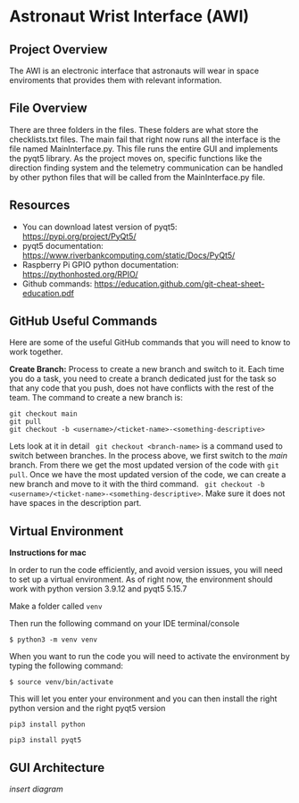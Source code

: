 # Astronaut Wrist Interface (AWI)

## Project Overview
The AWI is an electronic interface that astronauts will wear in space enviroments that provides them with relevant information.



## File Overview
There are three folders in the files. These folders are what store the checklists.txt files. The main fail that right now runs all the interface is the file named MainInterface.py. This file runs the entire GUI and implements the pyqt5 library. As the project moves on, specific functions like the direction finding system and the telemetry communication can be handled by other python files that will be called from the MainInterface.py file.  



## Resources
- You can download latest version of pyqt5: https://pypi.org/project/PyQt5/ 
- pyqt5 documentation: https://www.riverbankcomputing.com/static/Docs/PyQt5/ 
- Raspberry Pi GPIO python documentation: https://pythonhosted.org/RPIO/
- Github commands: https://education.github.com/git-cheat-sheet-education.pdf


## GitHub Useful Commands
Here are some of the useful GitHub commands that you will need to know to work together.

**Create Branch:** Process to create a new branch and switch to it. Each time you do a task, you need to create a branch dedicated just for the task so that any code that you push, does not have conflicts with the rest of the team. The command to create a new branch is:

``` 
git checkout main
git pull
git checkout -b <username>/<ticket-name>-<something-descriptive>
```

Lets look at it in detail
``` git checkout <branch-name>```
is a command used to switch between branches. In the process above, we first switch to the *main* branch. From there we get the most updated version of the code with ``` git pull ```. Once we have the most updated version of the code, we can create a new branch and move to it with the third command. ``` git checkout -b <username>/<ticket-name>-<something-descriptive>```. Make sure it does not have spaces in the description part.


## Virtual Environment

**Instructions for mac**

In order to run the code efficiently, and avoid version issues, you will need to set up a virtual environment. As of right now, the environment should work with python version 3.9.12 and pyqt5 5.15.7

Make a folder called ```venv```

Then run the following command on your IDE terminal/console

```
$ python3 -m venv venv
```

When you want to run the code you will need to activate the environment by typing the following command:

```
$ source venv/bin/activate
```

This will let you enter your environment and you can then install the right python version and the right pyqt5 version

```
pip3 install python
```

```
pip3 install pyqt5
```


## GUI Architecture

*insert diagram*

